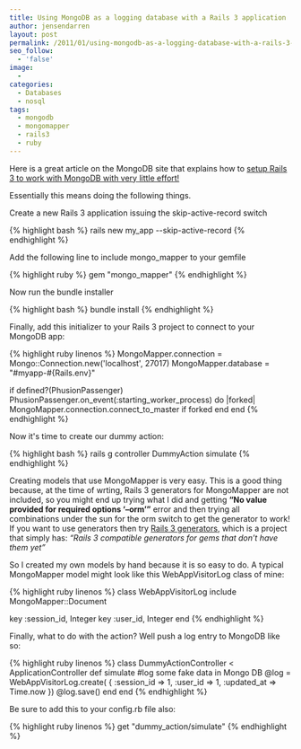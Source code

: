 ```yaml
---
title: Using MongoDB as a logging database with a Rails 3 application
author: jensendarren
layout: post
permalink: /2011/01/using-mongodb-as-a-logging-database-with-a-rails-3-application/
seo_follow:
  - 'false'
image:
  -
categories:
  - Databases
  - nosql
tags:
  - mongodb
  - mongomapper
  - rails3
  - ruby
---
```

Here is a great article on the MongoDB site that explains how to [setup Rails 3 to work with MongoDB with very little effort!][1]

Essentially this means doing the following things.

Create a new Rails 3 application issuing the skip-active-record switch

{% highlight bash %}
rails new my_app --skip-active-record
{% endhighlight %}

Add the following line to include mongo_mapper to your gemfile

{% highlight ruby %}
gem "mongo_mapper"
{% endhighlight %}

Now run the bundle installer

{% highlight bash %}
bundle install
{% endhighlight %}

Finally, add this initializer to your Rails 3 project to connect to your MongoDB app:

{% highlight ruby linenos %}
MongoMapper.connection = Mongo::Connection.new('localhost', 27017)
MongoMapper.database = "#myapp-#{Rails.env}"

if defined?(PhusionPassenger)
 PhusionPassenger.on_event(:starting_worker_process) do |forked|
   MongoMapper.connection.connect_to_master if forked
 end
end
{% endhighlight %}

Now it's time to create our dummy action:

{% highlight bash %}
rails g controller DummyAction simulate
{% endhighlight %}

Creating models that use MongoMapper is very easy. This is a good thing because, at the time of wrting, Rails 3 generators for MongoMapper are not included, so you might end up trying what I did and getting **&#8220;No value provided for required options &#8216;&#8211;orm&#8217;&#8221;** error and then trying all combinations under the sun for the orm switch to get the generator to work! If you want to use generators then try [Rails 3 generators][2], which is a project that simply has: *&#8220;Rails 3 compatible generators for gems that don’t have them yet&#8221;*

So I created my own models by hand because it is so easy to do. A typical MongoMapper model might look like this WebAppVisitorLog class of mine:

{% highlight ruby linenos %}
class WebAppVisitorLog
  include MongoMapper::Document

  key :session_id, Integer
  key :user_id, Integer
end
{% endhighlight %}

Finally, what to do with the action? Well push a log entry to MongoDB like so:

{% highlight ruby linenos %}
class DummyActionController < ApplicationController
  def simulate
    #log some fake data in Mongo DB
    @log = WebAppVisitorLog.create(
    {
      :session_id => 1,
      :user_id => 1,
      :updated_at => Time.now
    })
    @log.save()
  end
end
{% endhighlight %}

Be sure to add this to your config.rb file also:

{% highlight ruby linenos %}
get "dummy_action/simulate"
{% endhighlight %}

 [1]: http://www.mongodb.org/display/DOCS/Rails+3+-+Getting+Started
 [2]: https://github.com/indirect/rails3-generators/
